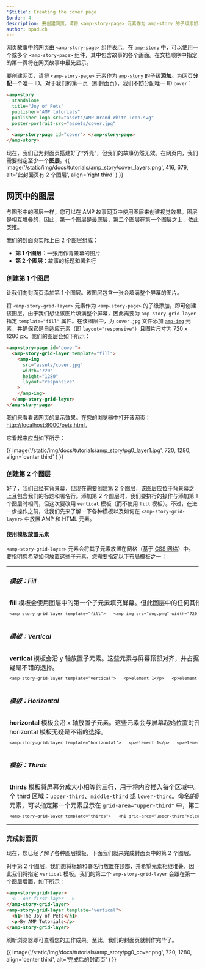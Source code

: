 ```yaml
---
'$title': Creating the cover page
$order: 4
description: 要创建网页，请将 <amp-story-page> 元素作为 amp-story 的子级添加。为网页分配一个唯一 ID。对于我们的第一页（即封面页），我们不妨分配唯一 ID cover…
author: bpaduch
---
```


网页故事中的网页由 `<amp-story-page>` 组件表示。在 [`amp-story`](../../../../documentation/components/reference/amp-story.md) 中，可以使用一个或多个 `<amp-story-page>` 组件，其中包含故事的各个画面。在文档顺序中指定的第一页将在网页故事中最先显示。

要创建网页，请将 `<amp-story-page>` 元素作为 [`amp-story`](../../../../documentation/components/reference/amp-story.md) 的子级**添加**。为网页**分配**一个唯一 ID。对于我们的第一页（即封面页），我们不妨分配唯一 ID `cover`：

```html
<amp-story
  standalone
  title="Joy of Pets"
  publisher="AMP tutorials"
  publisher-logo-src="assets/AMP-Brand-White-Icon.svg"
  poster-portrait-src="assets/cover.jpg"
>
  <amp-story-page id="cover"> </amp-story-page>
</amp-story>
```

现在，我们已为封面页搭建好了“外壳”，但我们的故事仍然无效。在网页内，我们需要指定至少一个**图层**。{{ image('/static/img/docs/tutorials/amp_story/cover_layers.png', 416, 679, alt='此封面页有 2 个图层', align='right third' ) }}

## 网页中的图层

与图形中的图层一样，您可以在 AMP 故事网页中使用图层来创建视觉效果。图层是相互堆叠的，因此，第一个图层是最底层，第二个图层在第一个图层之上，依此类推。

我们的封面页实际上由 2 个图层组成：

- **第 1 个图层**：一张用作背景幕的图片
- **第 2 个图层**：故事的标题和署名行

### 创建第 1 个图层

让我们向封面页添加第 1 个图层。该图层包含一张会填满整个屏幕的图片。

将 `<amp-story-grid-layer>` 元素作为 `<amp-story-page>` 的子级添加，即可创建该图层。由于我们想让该图片填满整个屏幕，因此需要为 `amp-story-grid-layer` 指定 `template="fill"` 属性。在该图层中，为 `cover.jpg` 文件添加 [`amp-img`](../../../../documentation/components/reference/amp-img.md) 元素，并确保它是自适应元素（即 `layout="responsive"`）且图片尺寸为 720 x 1280 px。我们的图层会如下所示：

```html
<amp-story-page id="cover">
  <amp-story-grid-layer template="fill">
    <amp-img
      src="assets/cover.jpg"
      width="720"
      height="1280"
      layout="responsive"
    >
    </amp-img>
  </amp-story-grid-layer>
</amp-story-page>
```

我们来看看该网页的显示效果。在您的浏览器中打开该网页：<a href="http://localhost:8000/pets.html">http://localhost:8000/pets.html</a>。

它看起来应当如下所示：

{{ image('/static/img/docs/tutorials/amp_story/pg0_layer1.jpg', 720, 1280, align='center third' ) }}

### 创建第 2 个图层

好了，我们已经有背景幕，但现在需要创建第 2 个图层，该图层应位于背景幕之上且包含我们的标题和署名行。添加第 2 个图层时，我们要执行的操作与添加第 1 个图层时相同，但这次要改用 **`vertical`** 模板（而不使用 `fill` 模板）。不过，在进一步操作之前，让我们先来了解一下各种模板以及如何在 `<amp-story-grid-layer>` 中放置 AMP 和 HTML 元素。

#### 使用模板放置元素

`<amp-story-grid-layer>` 元素会将其子元素放置在网格（基于 [CSS 网格](https://www.w3.org/TR/css-grid-1/)）中。要指明您希望如何放置这些子元素，您需要指定以下布局模板之一：

<table class="noborder">
<tr>
    <td colspan="2"><h5 id="fill">模板：Fill</h5></td>
</tr>
<tr>
    <td width="65%">
<strong>fill</strong> 模板会使用图层中的第一个子元素填充屏幕。但此图层中的任何其他子元素都不会显示。fill 模板非常适用于添加背景（包括图片和视频）。<code class="nopad"><pre>&lt;amp-story-grid-layer template="fill">   &lt;amp-img src="dog.png" width="720" height="1280" layout="responsive">   &lt;/amp-img> &lt;/amp-story-grid-layer></pre></code>
</td>
    <td>     {{ image('/static/img/docs/tutorials/amp_story/layer-fill.png', 216, 341) }}     </td>
</tr>
<tr>
    <td colspan="2"><h5 id="vertical">模板：Vertical</h5></td>
</tr>
<tr>
    <td width="65%">
<strong>vertical</strong> 模板会沿 y 轴放置子元素。这些元素与屏幕顶部对齐，并占据 x 轴方向的整个屏幕。如果想沿竖直方向相继堆叠元素，vertical 模板无疑是不错的选择。<code class="nopad"><pre>&lt;amp-story-grid-layer template="vertical">   &lt;p>element 1&lt;/p>   &lt;p>element 2&lt;/p>   &lt;p>element 3&lt;/p> &lt;/amp-story-grid-layer></pre></code>
</td>
    <td>{{ image('/static/img/docs/tutorials/amp_story/layer-vertical.png', 216, 341) }}     </td>
</tr>
<tr>
    <td colspan="2"><h5 id="horizontal">模板：Horizontal</h5></td>
</tr>
<tr>
    <td width="65%"> <strong>horizontal</strong> 模板会沿 x 轴放置子元素。这些元素会与屏幕起始位置对齐，并且会沿着 y 轴占据整个屏幕。如果想沿水平方向相继堆叠元素，horizontal 模板无疑是不错的选择。<code class="nopad"><pre>&lt;amp-story-grid-layer template="horizontal">   &lt;p>element 1&lt;/p>   &lt;p>element 2&lt;/p>   &lt;p>element 3&lt;/p> &lt;/amp-story-grid-layer></pre></code>
</td>
    <td>     {{ image('/static/img/docs/tutorials/amp_story/layer-horizontal.png', 216, 341) }}     </td>
</tr>
<tr>
    <td colspan="2"><h5 id="thirds">模板：Thirds</h5></td>
</tr>
<tr>
<td width="65%">
<strong>thirds</strong> 模板将屏幕分成大小相等的三行，用于将内容插入每个区域中。此外，您也可以指定一个命名的 <code>grid-area</code>，用于指明要将内容插入哪一个 third 区域：<code>upper-third</code>、<code>middle-third</code> 或 <code>lower-third</code>。命名的网格区域可用于更改元素显示位置的默认行为。例如，如果图层中有两个元素，可以指定第一个元素显示在 <code>grid-area="upper-third"</code> 中，第二个元素显示在 <code>grid-area="lower-third"</code> 中。<code class="nopad"><pre>&lt;amp-story-grid-layer template="thirds">   &lt;h1 grid-area="upper-third">element 1&lt;/h1>   &lt;p grid-area="lower-third">element 2&lt;/p> &lt;/amp-story-grid-layer> </pre></code>
</td>
<td>{{ image('/static/img/docs/tutorials/amp_story/layer-thirds.png', 216, 341) }}</td>
</tr>
</table>

### 完成封面页

现在，您已经了解了各种图层模板，下面我们就来完成封面页中的第 2 个图层。

对于第 2 个图层，我们想将标题和署名行放置在顶部，并希望元素相继堆叠，因此我们将指定 `vertical` 模板。我们的第二个 `amp-story-grid-layer` 会跟在第一个图层后面，如下所示：

```html
<amp-story-grid-layer>
  <!--our first layer -->
</amp-story-grid-layer>
<amp-story-grid-layer template="vertical">
  <h1>The Joy of Pets</h1>
  <p>By AMP Tutorials</p>
</amp-story-grid-layer>
```

刷新浏览器即可查看您的工作成果。至此，我们的封面页就制作完毕了。

{{ image('/static/img/docs/tutorials/amp_story/pg0_cover.png', 720, 1280, align='center third', alt='完成后的封面页' ) }}
